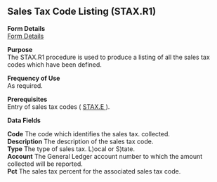 ##  Sales Tax Code Listing (STAX.R1)

<PageHeader />

**Form Details**  
[ Form Details ](STAX-R1-1/README.md)   

**Purpose**  
The STAX.R1 procedure is used to produce a listing of all the sales tax codes
which have been defined.

**Frequency of Use**  
As required.

**Prerequisites**  
Entry of sales tax codes ( [ STAX.E ](../../../../rover/AP-OVERVIEW/AP-ENTRY/AP-E/AP-E-1/CURRENCY-CONTROL/SO-E/STAX-E) ). 

**Data Fields**

**Code** The code which identifies the sales tax. collected.  
**Description** The description of the sales tax code.  
**Type** The type of sales tax. L)ocal or S)tate.  
**Account** The General Ledger account number to which the amount collected
will be reported.  
**Pct** The sales tax percent for the associated sales tax code.  
  
<badge text= "Version 8.10.57" vertical="middle" />

<PageFooter />